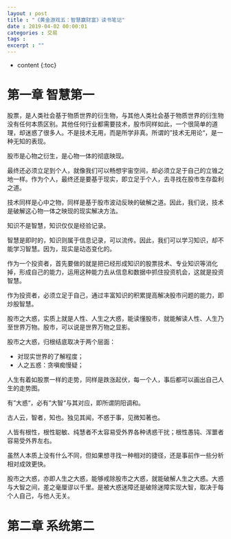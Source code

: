 ```yaml
---
layout : post
title : "《黄金游戏五：智慧赢财富》读书笔记"
date : 2019-04-02 00:00:01
categories : 交易
tags : 
excerpt : ""
---
```


* content
{:toc}


# 第一章 智慧第一
股票，是人类社会基于物质世界的衍生物，与其他人类社会基于物质世界的衍生物没有任何本质区别。其他任何行业都需要技术，股市同样如此，一个很简单的道理，却迷惑了很多人。不是技术无用，而是所学非真。所谓的”技术无用论“，是一种无知的表现。

股市是心物之衍生，是心物一体的彻底映现。

最终还必须立足到个人，就像我们可以畅想宇宙空间，却必须立足于自己的立锥之地一样。作为个人，最终还是要基于现实，即立足于个人，去寻找在股市生存盈利之道。

技术同样是心中之物，同样是基于股市波动反映的破解之道。因此，我们说，技术是破解这心物一体之映现的现实解决方法。

知识不是智慧，知识仅仅是经验记录。

智慧是即时的，知识则属于信息记录，可以流传。因此，我们可以学习知识，却不能学习智慧。因为，现实是动态变化的。

作为一个投资者，首先要做的就是把已经形成知识的股票技术、专业知识等消化掉，形成自己的能力，运用这种能力去从信息和数据中抓住投资机会，这就是投资智慧。

作为投资者，必须立足于自己，通过丰富知识的积累提高解决股市问题的能力，即炒股智慧。

股市之大惑，实质上就是人性、人生之大惑，能读懂股市，就能解读人性、人生乃至世界万物。股市，可以说是世界万物之显影。

股市之大惑，归根结底取决于两个层面：
* 对现实世界的了解程度；
* 人之五惑：贪嗔痴慢疑；

人生有着如股票一样的走势，同样是跌涨起伏，每一个人，事后都可以画出自己人生的走势图。

有”大惑“，必有”大智“与其对应，即所谓阴阳调和。

古人云，智者，知也。独见其闻，不惑于事，见微知著也。

人皆有根性，根性聪敏、纯慧者不太容易受外界各种诱惑干扰；根性愚钝、浑噩者容易受外界左右。

虽然人本质上没有什么不同，但如果想寻找一种相对的捷径，还是事前作一些分析相对成效更快。

股市之大惑，亦即人生之大惑，能够戒除股市之大惑，就能破解人生之大惑。大惑与大智之间，差之毫厘谬以千里。是被大惑迷障还是破除迷障实现大智，取决于每个人自己，与他人无关。


# 第二章 系统第二

































